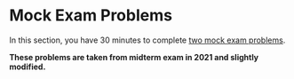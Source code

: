 # Mock Exam Problems

In this section, you have 30 minutes to complete [two mock exam problems](https://sicp.pascal-lab.net/2024/labs/lab02/files/mock.pdf).

**These problems are taken from midterm exam in 2021 and slightly modified.**
